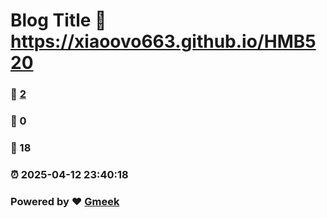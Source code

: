 # Blog Title :link: https://xiaoovo663.github.io/HMB520 
### :page_facing_up: [2](https://xiaoovo663.github.io/HMB520/tag.html) 
### :speech_balloon: 0 
### :hibiscus: 18 
### :alarm_clock: 2025-04-12 23:40:18 
### Powered by :heart: [Gmeek](https://github.com/Meekdai/Gmeek)
